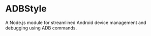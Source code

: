 # ADBStyle
A Node.js module for streamlined Android device management and debugging using ADB commands.
